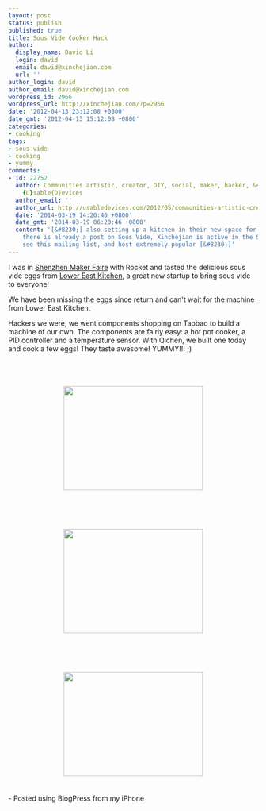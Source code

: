 ```yaml
---
layout: post
status: publish
published: true
title: Sous Vide Cooker Hack
author:
  display_name: David Li
  login: david
  email: david@xinchejian.com
  url: ''
author_login: david
author_email: david@xinchejian.com
wordpress_id: 2966
wordpress_url: http://xinchejian.com/?p=2966
date: '2012-04-13 23:12:08 +0800'
date_gmt: '2012-04-13 15:12:08 +0800'
categories:
- cooking
tags:
- sous vide
- cooking
- yummy
comments:
- id: 22752
  author: Communities artistic, creator, DIY, social, maker, hacker, &#8230; &raquo;
    {U}sable{D}evices
  author_email: ''
  author_url: http://usabledevices.com/2012/05/communities-artistic-creator-diy-social-maker-hacker/
  date: '2014-03-19 14:20:46 +0800'
  date_gmt: '2014-03-19 06:20:46 +0800'
  content: '[&#8230;] also setting up a kitchen in their new space for hacking cooking,
    there is already a post on Sous Vide, Xinchejian is active in the Space program,
    see this mailing list, and host extremely popular [&#8230;]'
---
```

<p>I was in <a href="http://www.shenzhenmakerfaire.com/" target="_blank">Shenzhen Maker Faire</a> with Rocket and tasted the delicious sous vide eggs from <a target="_blank" href="http://www.lowereastkitchen.com">Lower East Kitchen</a>, a great new startup to bring sous vide to everyone! </p>
<p>We have been missing the eggs since return and can't wait for the machine from Lower East Kitchen. </p>
<p>Hackers we were, we went components shopping on Taobao to build a machine of our own. The components are fairly easy: a hot pot cooker, a PID controller and a temperature sensor. With Qichen, we built one today and cook a few eggs! They taste awesome! YUMMY!!! ;)</p>
<p><br /><br /><center><a href='http://xinchejian.com/wp-content/uploads/2012/04/A8537BE3-E36F-4AA4-AB08-A6BF7D76212A12.jpg'><img src='http://xinchejian.com/wp-content/uploads/2012/04/A8537BE3-E36F-4AA4-AB08-A6BF7D76212A12.jpg' border='0' width='281' height='210' style='margin:5px'></a></center><br /><br />
<br /><br /><center><a href='http://xinchejian.com/wp-content/uploads/2012/04/3AC3D755-B5AC-4A67-ADDC-031F502A6B4313.jpg'><img src='http://xinchejian.com/wp-content/uploads/2012/04/3AC3D755-B5AC-4A67-ADDC-031F502A6B4313.jpg' border='0' width='281' height='210' style='margin:5px'></a></center><br /><br />
<br /><br /><center><a href='http://xinchejian.com/wp-content/uploads/2012/04/A6DA05F9-C27D-42B8-A816-357056FD5C2614.jpg'><img src='http://xinchejian.com/wp-content/uploads/2012/04/A6DA05F9-C27D-42B8-A816-357056FD5C2614.jpg' border='0' width='281' height='210' style='margin:5px'></a></center><br /></p>
<p>- Posted using BlogPress from my iPhone<br /></p>
